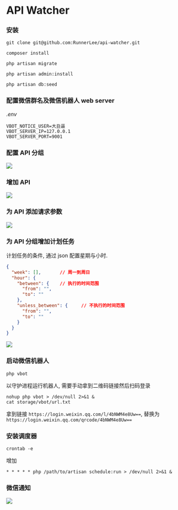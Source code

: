 # API Watcher

### 安装
```
git clone git@github.com:RunnerLee/api-watcher.git

composer install

php artisan migrate

php artisan admin:install

php artisan db:seed
```

### 配置微信群名及微信机器人 web server
*.env*
```
VBOT_NOTICE_USER=大丑逼
VBOT_SERVER_IP=127.0.0.1
VBOT_SERVER_PORT=9001
```

### 配置 API 分组
![](http://oupjptv0d.bkt.gdipper.com//image/github/api-watcher/DeepinScrot-4918.png)

### 增加 API
![](http://oupjptv0d.bkt.gdipper.com//image/github/api-watcher/DeepinScrot-0002.png)

### 为 API 添加请求参数
![](http://oupjptv0d.bkt.gdipper.com//image/github/api-watcher/DeepinScrot-0133.png)

### 为 API 分组增加计划任务
计划任务的条件, 通过 json 配置星期与小时.
```json
{
  "week": [],       // 周一到周日
  "hour": {
    "between": {    // 执行的时间范围
      "from": "",
      "to": ""
    },
    "unless_between": {     // 不执行的时间范围
      "from": "",
      "to": ""
    }
  }
}
```
![](http://oupjptv0d.bkt.gdipper.com//image/github/api-watcher/DeepinScrot-0435.png)

### 启动微信机器人
```
php vbot
```
以守护进程运行机器人, 需要手动拿到二维码链接然后扫码登录
```
nohup php vbot > /dev/null 2>&1 &
cat storage/vbot/url.txt
```
拿到链接 `https://login.weixin.qq.com/l/4bNWM4e8Uw==`, 替换为 `https://login.weixin.qq.com/qrcode/4bNWM4e8Uw==`


### 安装调度器
```
crontab -e
```
增加
```
* * * * * php /path/to/artisan schedule:run > /dev/null 2>&1 &
```

### 微信通知
![](http://oupjptv0d.bkt.gdipper.com//image/github/api-watcher/TIM%E6%88%AA%E5%9B%BE20170815122216.png)